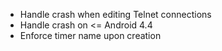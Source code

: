 * Handle crash when editing Telnet connections
* Handle crash on <= Android 4.4
* Enforce timer name upon creation